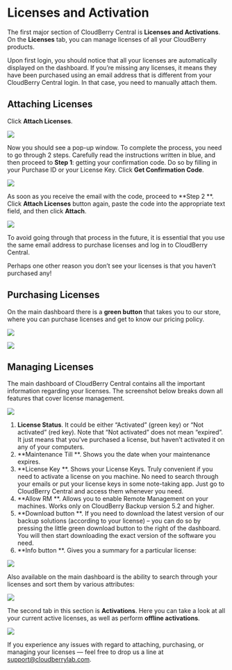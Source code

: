 # Licenses and Activation

The first major section of CloudBerry Central is **Licenses and Activations**. On the **Licenses** tab, you can manage licenses of all your CloudBerry products.

Upon first login, you should notice that all your licenses are automatically displayed on the dashboard. If you’re missing any licenses, it means they have been purchased using an email address that is different from your CloudBerry Central login. In that case, you need to manually attach them.

## Attaching Licenses

Click **Attach Licenses**.

![](../../.gitbook/assets/image-73.png)

Now you should see a pop-up window. To complete the process, you need to go through 2 steps. Carefully read the instructions written in blue, and then proceed to **Step 1**: getting your confirmation code. Do so by filling in your Purchase ID or your License Key. Click **Get Confirmation Code**.

![](../../.gitbook/assets/image-47.png)

As soon as you receive the email with the code, proceed to **Step 2 **. Click **Attach Licenses** button again, paste the code into the appropriate text field, and then click **Attach**.

![](../../.gitbook/assets/image-53.png)

To avoid going through that process in the future, it is essential that you use the same email address to purchase licenses and log in to CloudBerry Central.

Perhaps one other reason you don’t see your licenses is that you haven’t purchased any!

## Purchasing Licenses

On the main dashboard there is a **green button** that takes you to our store, where you can purchase licenses and get to know our pricing policy.

![](../../.gitbook/assets/image-45.png)

![](../../.gitbook/assets/image-15.png)

## Managing Licenses

The main dashboard of CloudBerry Central contains all the important information regarding your licenses. The screenshot below breaks down all features that cover license management.

![](../../.gitbook/assets/image-44.png)

1. **License Status**. It could be either “Activated” \(green key\) or “Not activated” \(red key\). Note that “Not activated” does not mean “expired”. It just means that you’ve purchased a license, but haven’t activated it on any of your computers.
2. **Maintenance Till **. Shows you the date when your maintenance expires.
3. **License Key **. Shows your License Keys. Truly convenient if you need to activate a license on you machine. No need to search through your emails or put your license keys in some note-taking app. Just go to CloudBerry Central and access them whenever you need.
4. **Allow RM **. Allows you to enable Remote Management on your machines. Works only on CloudBerry Backup version 5.2 and higher.
5. **Download button **. If you need to download the latest version of our backup solutions \(according to your license\) – you can do so by pressing the little green download button to the right of the dashboard. You will then start downloading the exact version of the software you need.
6. **Info button **. Gives you a summary for a particular license:

![](../../.gitbook/assets/image-64.png)

Also available on the main dashboard is the ability to search through your licenses and sort them by various attributes:

![](../../.gitbook/assets/image-14.png)

The second tab in this section is **Activations**. Here you can take a look at all your current active licenses, as well as perform **offline activations**.

![](../../.gitbook/assets/image-8%20%281%29.png)

If you experience any issues with regard to attaching, purchasing, or managing your licenses — feel free to drop us a line at [support@cloudberrylab.com](mailto:support@cloudberrylab.com).

